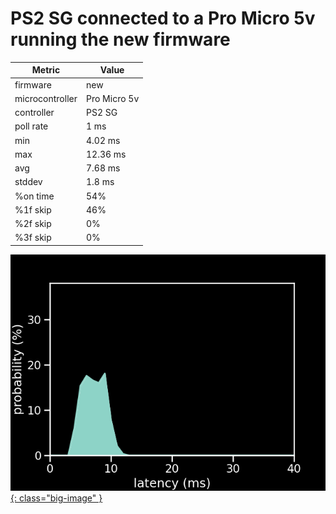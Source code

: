 # PS2 SG connected to a Pro Micro 5v running the new firmware

| Metric          | Value        |
| --------------- | ------------ |
| firmware        | new          |
| microcontroller | Pro Micro 5v |
| controller      | PS2 SG       |
| poll rate       | 1 ms         |
| min             | 4.02 ms      |
| max             | 12.36 ms     |
| avg             | 7.68 ms      |
| stddev          | 1.8 ms       |
| %on time        | 54%          |
| %1f skip        | 46%          |
| %2f skip        | 0%           |
| %3f skip        | 0%           |

[![Graph](../../assets/images/results/santroller_ps2_guitar_micro_5v.png){: class="big-image" }](../../assets/images/results/santroller_ps2_guitar_micro_5v.png)
